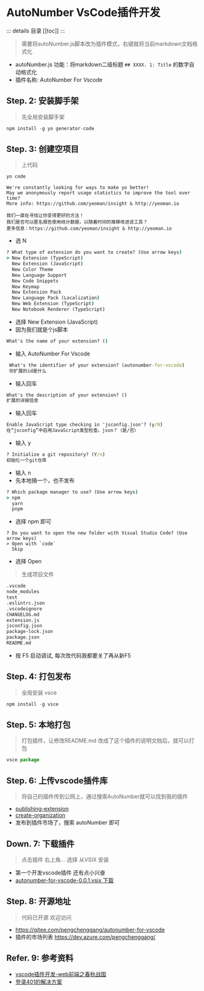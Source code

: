 # AutoNumber VsCode插件开发
::: details 目录
[[toc]]
:::
> 需要将autoNumber.js脚本改为插件模式，右键就将当前markdown文档格式化
* autoNumber.js 功能：将markdown二级标题 `## XXXX. 1: Title` 的数字自动格式化
* 插件名称: AutoNumber For Vscode

## Step. 2: 安装脚手架
> 先全局安装脚手架
```js
npm install -g yo generator-code
```

## Step. 3: 创建空项目
> 上代码
```cmd
yo code
```

```
We're constantly looking for ways to make yo better! 
May we anonymously report usage statistics to improve the tool over time?
More info: https://github.com/yeoman/insight & http://yeoman.io

我们一直在寻找让你变得更好的方法！
我们是否可以匿名报告使用统计数据，以随着时间的推移改进该工具？
更多信息：https://github.com/yeoman/insight & http://yeoman.io
```
* 选 N

```cmd
? What type of extension do you want to create? (Use arrow keys)
> New Extension (TypeScript)
  New Extension (JavaScript)
  New Color Theme
  New Language Support
  New Code Snippets
  New Keymap
  New Extension Pack
  New Language Pack (Localization)
  New Web Extension (TypeScript)
  New Notebook Renderer (TypeScript)
```
* 选择 New Extension (JavaScript)
* 因为我们就是个js脚本

```cmd
What's the name of your extension? ()
```
* 输入 AutoNumber For Vscode

```cmd
 What's the identifier of your extension? (autonumber-for-vscode) 
 你扩展的id是什么
```
* 输入回车

```cmd
What's the description of your extension? ()
扩展的详细信息
```
* 输入回车

```cmd
Enable JavaScript type checking in 'jsconfig.json'? (y/N)
在“jsconfig”中启用JavaScript类型检查。json？（是/否）
```
* 输入 y

```cmd
? Initialize a git repository? (Y/n)
初始化一个git仓库
```
* 输入 n
* 先本地搞一个，也不发布

```cmd
? Which package manager to use? (Use arrow keys)
> npm
  yarn
  pnpm
```
* 选择 npm 即可

```
? Do you want to open the new folder with Visual Studio Code? (Use arrow keys)
> Open with `code`
  Skip
```
* 选择 Open

> 生成项目文件
```cmd
.vscode
node_modules
test
.eslintrc.json
.vscodeignore
CHANGELOG.md
extension.js
jsconfig.json
package-lock.json
package.json
README.md
```

* 按 F5 启动调试, 每次改代码我都要关了再从新F5

## Step. 4: 打包发布
> 全局安装 vsce
```js
npm install -g vsce
```

## Step. 5: 本地打包
> 打包插件，让修改README.md 改成了这个插件的说明文档后，就可以打包
```js
vsce package
```

## Step. 6: 上传vscode插件库
> 将自己的插件传到公网上，通过搜索AutoNumber就可以找到我的插件
* [publishing-extension](https://code.visualstudio.com/api/working-with-extensions/publishing-extension)
* [create-organization](https://docs.microsoft.com/zh-cn/azure/devops/organizations/accounts/create-organization?view=azure-devops)
* 发布到插件市场了，搜索 autoNumber 即可


## Down. 7: 下载插件
> 点击插件 右上角... 选择 从VSIX 安装
* 第一个开发vscode插件 还有点小兴奋
* [autonumber-for-vscode-0.0.1.vsix 下载](https://files.cnblogs.com/files/pengchenggang/autonumber-for-vscode-0.0.1.zip)

## Step. 8: 开源地址
> 代码已开源 欢迎访问
* https://gitee.com/pengchenggang/autonumber-for-vscode
* 插件的市场列表 https://dev.azure.com/pengchenggang/

## Refer. 9: 参考资料
* [vscode插件开发-web前端之春秋战国](https://www.cnblogs.com/ecmasea/articles/13986332.html)
* [登录401的解决方案](https://blog.csdn.net/qq_35332184/article/details/120848103)